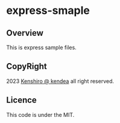 # express-smaple

## Overview
This is express sample files.

## CopyRight
2023 [Kenshiro @ kendea](https://github.com/kendea1221) all right reserved.

## Licence 
This code is under the MIT.
